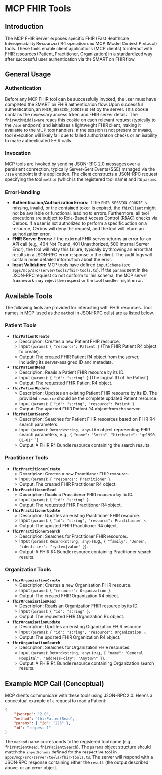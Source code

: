 # MCP FHIR Tools

## Introduction

The MCP FHIR Server exposes specific FHIR (Fast Healthcare Interoperability Resources) R4 operations as MCP (Model Context Protocol) tools. These tools enable client applications (MCP clients) to interact with FHIR resources (Patient, Practitioner, Organization) in a standardized way after successful user authentication via the SMART on FHIR flow.

## General Usage

### Authentication

Before any MCP FHIR tool can be successfully invoked, the user must have completed the SMART on FHIR authentication flow. Upon successful authentication, an `FHIR_SESSION_COOKIE` is set by the server. This cookie contains the necessary access token and FHIR server details. The `fhirAuthMiddleware` reads this cookie on each relevant request (typically to the `/sse` endpoint) and initializes a lightweight FHIR client, making it available to the MCP tool handlers. If the session is not present or invalid, tool execution will likely fail due to failed authorization checks or an inability to make authenticated FHIR calls.

### Invocation

MCP tools are invoked by sending JSON-RPC 2.0 messages over a persistent connection, typically Server-Sent Events (SSE) managed via the `/sse` endpoint in this application. The client constructs a JSON-RPC request specifying the tool `method` (which is the registered tool name) and its `params`.

### Error Handling

- **Authentication/Authorization Errors:** If the `FHIR_SESSION_COOKIE` is missing, invalid, or the contained token is expired, the `fhirClient` might not be available or functional, leading to errors. Furthermore, all tool executions are subject to Role-Based Access Control (RBAC) checks via Cerbos. If a user is not authorized to perform a specific action on a resource, Cerbos will deny the request, and the tool will return an authorization error.
- **FHIR Server Errors:** If the external FHIR server returns an error for an API call (e.g., 404 Not Found, 401 Unauthorized, 500 Internal Server Error), the tool will relay this failure, typically by throwing an error that results in a JSON-RPC error response to the client. The audit logs will contain more detailed information about the error.
- **Input Validation:** MCP tools have defined `inputSchema` (see `apps/mcp/src/server/tools/fhir-tools.ts`). If the `params` sent in the JSON-RPC request do not conform to this schema, the MCP server framework may reject the request or the tool handler might error.

## Available Tools

The following tools are provided for interacting with FHIR resources. Tool names in MCP (used as the `method` in JSON-RPC calls) are as listed below.

### Patient Tools

- **`fhirPatientCreate`**
  - Description: Creates a new Patient FHIR resource.
  - Input (`params`): `{ "resource": Patient }` (The FHIR Patient R4 object to create).
  - Output: The created FHIR Patient R4 object from the server, including its server-assigned ID and metadata.
- **`fhirPatientRead`**
  - Description: Reads a Patient FHIR resource by its ID.
  - Input (`params`): `{ "id": "string" }` (The logical ID of the Patient).
  - Output: The requested FHIR Patient R4 object.
- **`fhirPatientUpdate`**
  - Description: Updates an existing Patient FHIR resource by its ID. The provided `resource` should be the complete updated Patient resource.
  - Input (`params`): `{ "id": "string", "resource": Patient }`.
  - Output: The updated FHIR Patient R4 object from the server.
- **`fhirPatientSearch`**
  - Description: Searches for Patient FHIR resources based on FHIR R4 search parameters.
  - Input (`params`): `Record<string, any>` (An object representing FHIR search parameters, e.g., `{ "name": "Smith", "birthdate": "ge1990-01-01" }`).
  - Output: A FHIR R4 Bundle resource containing the search results.

### Practitioner Tools

- **`fhirPractitionerCreate`**
  - Description: Creates a new Practitioner FHIR resource.
  - Input (`params`): `{ "resource": Practitioner }`.
  - Output: The created FHIR Practitioner R4 object.
- **`fhirPractitionerRead`**
  - Description: Reads a Practitioner FHIR resource by its ID.
  - Input (`params`): `{ "id": "string" }`.
  - Output: The requested FHIR Practitioner R4 object.
- **`fhirPractitionerUpdate`**
  - Description: Updates an existing Practitioner FHIR resource.
  - Input (`params`): `{ "id": "string", "resource": Practitioner }`.
  - Output: The updated FHIR Practitioner R4 object.
- **`fhirPractitionerSearch`**
  - Description: Searches for Practitioner FHIR resources.
  - Input (`params`): `Record<string, any>` (e.g., `{ "family": "Jones", "identifier": "system|value" }`).
  - Output: A FHIR R4 Bundle resource containing Practitioner search results.

### Organization Tools

- **`fhirOrganizationCreate`**
  - Description: Creates a new Organization FHIR resource.
  - Input (`params`): `{ "resource": Organization }`.
  - Output: The created FHIR Organization R4 object.
- **`fhirOrganizationRead`**
  - Description: Reads an Organization FHIR resource by its ID.
  - Input (`params`): `{ "id": "string" }`.
  - Output: The requested FHIR Organization R4 object.
- **`fhirOrganizationUpdate`**
  - Description: Updates an existing Organization FHIR resource.
  - Input (`params`): `{ "id": "string", "resource": Organization }`.
  - Output: The updated FHIR Organization R4 object.
- **`fhirOrganizationSearch`**
  - Description: Searches for Organization FHIR resources.
  - Input (`params`): `Record<string, any>` (e.g., `{ "name": "General Hospital", "address-city": "Anytown" }`).
  - Output: A FHIR R4 Bundle resource containing Organization search results.

## Example MCP Call (Conceptual)

MCP clients communicate with these tools using JSON-RPC 2.0. Here's a conceptual example of a request to read a Patient:

```json
{
	"jsonrpc": "2.0",
	"method": "fhirPatientRead",
	"params": { "id": "123" },
	"id": "request-1"
}
```

The `method` name corresponds to the registered tool name (e.g., `fhirPatientRead`, `fhirPatientSearch`). The `params` object structure should match the `inputSchema` defined for the respective tool in `apps/mcp/src/server/tools/fhir-tools.ts`. The server will respond with a JSON-RPC response containing either the `result` (the output described above) or an `error` object.
